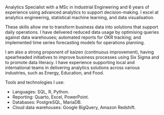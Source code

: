 Analytics Specialist with a MSc in Industrial Engineering and 6 years of experience using advanced analytics to support decision-making. I excel at analytics engineering, statistical machine learning, and data visualisation.

These skills allow me to transform business data into solutions that support daily operations. I have delivered reduced data usage by optimising queries against data warehouses; automated reports for OKR tracking; and implemented time series forecasting models for operations planning. 

I am also a strong proponent of kaizen (continuous improvement), having spearheaded initiatives to improve business processes using Six Sigma and to promote data literacy. I have experience supporting local and international teams in delivering analytics solutions across various industries, such as Energy, Education, and Food.

Tools and technologies I use:
- Languages: SQL, R, Python.
- Reporting: Quarto, Excel, PowerPoint.
- Databases: PostgreSQL, MariaDB.
- Cloud data warehouses: Google BigQuery, Amazon Redshift.
